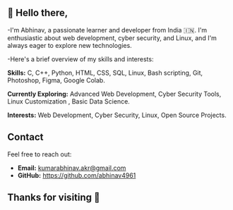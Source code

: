 
## 👋 Hello there,
-I'm Abhinav, a passionate learner and developer from India 🇮🇳. I'm enthusiastic about web development, cyber security, and Linux, and I'm always eager to explore new technologies.

-Here's a brief overview of my skills and interests:

**Skills:** C, C++, Python, HTML, CSS, SQL, Linux, Bash scripting, Git, Photoshop, Figma, Google Colab.

**Currently Exploring:** Advanced Web Development, Cyber Security Tools, Linux Customization , Basic Data Science.

**Interests:** Web Development, Cyber Security, Linux, Open Source Projects.

## Contact
Feel free to reach out:

- **Email:** kumarabhinav.akr@gmail.com
- **GitHub:** https://github.com/abhinav4961

Thanks for visiting 🚀
-  

<!---
abhinav4961/abhinav4961 is a ✨ special ✨ repository because its `README.md` (this file) appears on your GitHub profile.
You can click the Preview link to take a look at your changes.
--->
